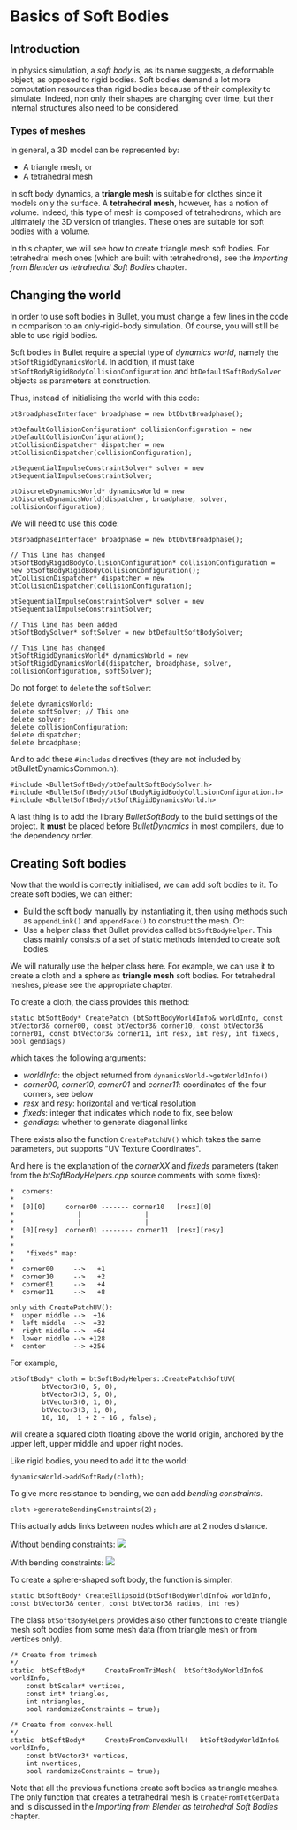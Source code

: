 Basics of Soft Bodies
=====================

Introduction
------------

In physics simulation, a *soft body* is, as its name suggests, a deformable object, as opposed to rigid bodies. Soft bodies demand a lot more computation resources than rigid bodies because of their complexity to simulate. Indeed, non only their shapes are changing over time, but their internal structures also need to be considered.

### Types of meshes ###

In general, a 3D model can be represented by:

* A triangle mesh, or
* A tetrahedral mesh

In soft body dynamics, a **triangle mesh** is suitable for clothes since it models only the surface. A **tetrahedral mesh**, however, has a notion of volume. Indeed, this type of mesh is composed of tetrahedrons, which are ultimately the 3D version of triangles. These ones are suitable for soft bodies with a volume.

In this chapter, we will see how to create triangle mesh soft bodies. For tetrahedral mesh ones (which are built with tetrahedrons), see the *Importing from Blender as tetrahedral Soft Bodies* chapter.

Changing the world
------------------

In order to use soft bodies in Bullet, you must change a few lines in the code in comparison to an only-rigid-body simulation. Of course, you will still be able to use rigid bodies.

Soft bodies in Bullet require a special type of *dynamics world*, namely the `btSoftRigidDynamicsWorld`. In addition, it must take `btSoftBodyRigidBodyCollisionConfiguration` and `btDefaultSoftBodySolver` objects as parameters at construction.

Thus, instead of initialising the world with this code:

	btBroadphaseInterface* broadphase = new btDbvtBroadphase();

    btDefaultCollisionConfiguration* collisionConfiguration = new btDefaultCollisionConfiguration();
    btCollisionDispatcher* dispatcher = new btCollisionDispatcher(collisionConfiguration);

    btSequentialImpulseConstraintSolver* solver = new btSequentialImpulseConstraintSolver;

    btDiscreteDynamicsWorld* dynamicsWorld = new btDiscreteDynamicsWorld(dispatcher, broadphase, solver, collisionConfiguration);


We will need to use this code:

	btBroadphaseInterface* broadphase = new btDbvtBroadphase();

	// This line has changed
    btSoftBodyRigidBodyCollisionConfiguration* collisionConfiguration = new btSoftBodyRigidBodyCollisionConfiguration();
    btCollisionDispatcher* dispatcher = new btCollisionDispatcher(collisionConfiguration);

    btSequentialImpulseConstraintSolver* solver = new btSequentialImpulseConstraintSolver;

    // This line has been added
    btSoftBodySolver* softSolver = new btDefaultSoftBodySolver;

    // This line has changed
    btSoftRigidDynamicsWorld* dynamicsWorld = new btSoftRigidDynamicsWorld(dispatcher, broadphase, solver, collisionConfiguration, softSolver);

Do not forget to `delete` the `softSolver`:

	delete dynamicsWorld;
	delete softSolver; // This one
	delete solver;
	delete collisionConfiguration;
	delete dispatcher;
	delete broadphase;

And to add these `#includes` directives (they are not included by btBulletDynamicsCommon.h):

	#include <BulletSoftBody/btDefaultSoftBodySolver.h>
	#include <BulletSoftBody/btSoftBodyRigidBodyCollisionConfiguration.h>
	#include <BulletSoftBody/btSoftRigidDynamicsWorld.h>

A last thing is to add the library *BulletSoftBody* to the build settings of the project. It **must** be placed before *BulletDynamics* in most compilers, due to the dependency order.


Creating Soft bodies
-----------

Now that the world is correctly initialised, we can add soft bodies to it. To create soft bodies, we can either:

* Build the soft body manually by instantiating it, then using methods such as `appendLink()` and `appendFace()` to construct the mesh. Or:
* Use a helper class that Bullet provides called `btSoftBodyHelper`. This class mainly consists of a set of static methods intended to create soft bodies.

We will naturally use the helper class here. For example, we can use it to create a cloth and a sphere as **triangle mesh** soft bodies. For tetrahedral meshes, please see the appropriate chapter.

To create a cloth, the class provides this method:
	
	static btSoftBody* CreatePatch (btSoftBodyWorldInfo& worldInfo, const btVector3& corner00, const btVector3& corner10, const btVector3& corner01, const btVector3& corner11, int resx, int resy, int fixeds, bool gendiags)

which takes the following arguments:

* *worldInfo*: the object returned from `dynamicsWorld->getWorldInfo()`
* *corner00*, *corner10*, *corner01* and *corner11*: coordinates of the four corners, see below
* *resx* and *resy*: horizontal and vertical resolution
* *fixeds*: integer that indicates which node to fix, see below
* *gendiags*: whether to generate diagonal links

There exists also the function `CreatePatchUV()` which takes the same parameters, but supports "UV Texture Coordinates".

And here is the explanation of the *cornerXX* and *fixeds* parameters (taken from the *btSoftBodyHelpers.cpp* source comments with some fixes):

	*  corners:
	*
	*  [0][0]     corner00 ------- corner10   [resx][0]
	*                |                |
	*                |                |
	*  [0][resy]  corner01 -------- corner11  [resx][resy]
	*
	*
	*   "fixeds" map:
	*
	*  corner00     -->   +1
	*  corner10     -->   +2
	*  corner01     -->   +4
	*  corner11     -->   +8

	only with CreatePatchUV():
	*  upper middle -->  +16
	*  left middle  -->  +32
	*  right middle -->  +64
	*  lower middle --> +128
	*  center       --> +256


For example, 

	btSoftBody* cloth = btSoftBodyHelpers::CreatePatchSoftUV(
			btVector3(0, 5, 0),
			btVector3(3, 5, 0),
			btVector3(0, 1, 0),
			btVector3(3, 1, 0),
			10, 10,  1 + 2 + 16 , false);

will create a squared cloth floating above the world origin, anchored by the upper left, upper middle and upper right nodes.

Like rigid bodies, you need to add it to the world:

	dynamicsWorld->addSoftBody(cloth);

To give more resistance to bending, we can add *bending constraints*.

	cloth->generateBendingConstraints(2);

This actually adds links between nodes which are at 2 nodes distance.

Without bending constraints:
![][cloth]

With bending constraints:
![][cloth-bend]

To create a sphere-shaped soft body, the function is simpler:

	static btSoftBody* CreateEllipsoid(btSoftBodyWorldInfo& worldInfo, const btVector3& center, const btVector3& radius, int res)

The class `btSoftBodyHelpers` provides also other functions to create triangle mesh soft bodies from some mesh data (from triangle mesh or from vertices only).

	/* Create from trimesh													*/ 
	static	btSoftBody*		CreateFromTriMesh(	btSoftBodyWorldInfo& worldInfo,
		const btScalar*	vertices,
		const int* triangles,
		int ntriangles,
		bool randomizeConstraints = true);
		
	/* Create from convex-hull												*/ 
	static	btSoftBody*		CreateFromConvexHull(	btSoftBodyWorldInfo& worldInfo,
		const btVector3* vertices,
		int nvertices,
		bool randomizeConstraints = true);

Note that all the previous functions create soft bodies as triangle meshes. The only function that creates a tetrahedral mesh is `CreateFromTetGenData` and is discussed in the *Importing from Blender as tetrahedral Soft Bodies* chapter.

[cloth]: img/soft/01_cloth.png
[cloth-bend]: img/soft/02_cloth-bend.png

